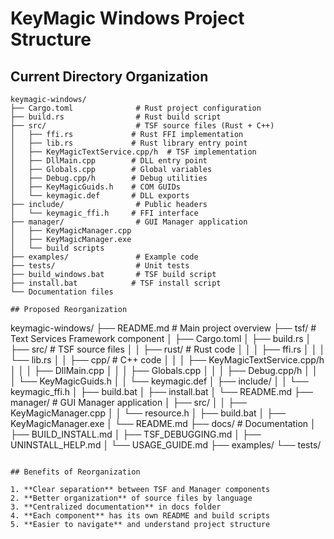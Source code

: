 # KeyMagic Windows Project Structure

## Current Directory Organization

```
keymagic-windows/
├── Cargo.toml              # Rust project configuration
├── build.rs                # Rust build script
├── src/                    # TSF source files (Rust + C++)
│   ├── ffi.rs             # Rust FFI implementation
│   ├── lib.rs             # Rust library entry point
│   ├── KeyMagicTextService.cpp/h  # TSF implementation
│   ├── DllMain.cpp        # DLL entry point
│   ├── Globals.cpp        # Global variables
│   ├── Debug.cpp/h        # Debug utilities
│   ├── KeyMagicGuids.h    # COM GUIDs
│   └── keymagic.def       # DLL exports
├── include/                # Public headers
│   └── keymagic_ffi.h     # FFI interface
├── manager/                # GUI Manager application
│   ├── KeyMagicManager.cpp
│   ├── KeyMagicManager.exe
│   └── build scripts
├── examples/               # Example code
├── tests/                  # Unit tests
├── build_windows.bat       # TSF build script
├── install.bat            # TSF install script
└── Documentation files

## Proposed Reorganization

```
keymagic-windows/
├── README.md               # Main project overview
├── tsf/                    # Text Services Framework component
│   ├── Cargo.toml
│   ├── build.rs
│   ├── src/               # TSF source files
│   │   ├── rust/          # Rust code
│   │   │   ├── ffi.rs
│   │   │   └── lib.rs
│   │   ├── cpp/           # C++ code
│   │   │   ├── KeyMagicTextService.cpp/h
│   │   │   ├── DllMain.cpp
│   │   │   ├── Globals.cpp
│   │   │   ├── Debug.cpp/h
│   │   │   └── KeyMagicGuids.h
│   │   └── keymagic.def
│   ├── include/
│   │   └── keymagic_ffi.h
│   ├── build.bat
│   ├── install.bat
│   └── README.md
├── manager/                # GUI Manager application
│   ├── src/
│   │   ├── KeyMagicManager.cpp
│   │   └── resource.h
│   ├── build.bat
│   ├── KeyMagicManager.exe
│   └── README.md
├── docs/                   # Documentation
│   ├── BUILD_INSTALL.md
│   ├── TSF_DEBUGGING.md
│   ├── UNINSTALL_HELP.md
│   └── USAGE_GUIDE.md
├── examples/
└── tests/
```

## Benefits of Reorganization

1. **Clear separation** between TSF and Manager components
2. **Better organization** of source files by language
3. **Centralized documentation** in docs folder
4. **Each component** has its own README and build scripts
5. **Easier to navigate** and understand project structure